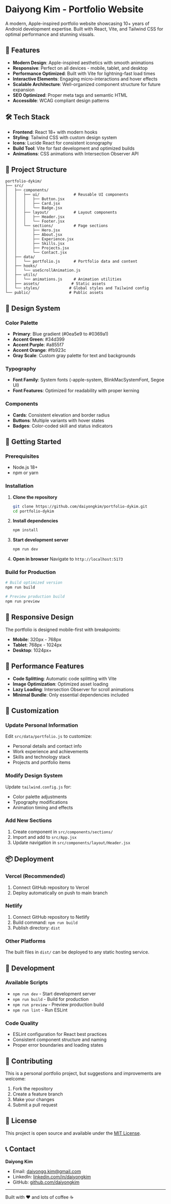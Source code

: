 # Daiyong Kim - Portfolio Website

A modern, Apple-inspired portfolio website showcasing 10+ years of Android development expertise. Built with React, Vite, and Tailwind CSS for optimal performance and stunning visuals.

## 🚀 Features

- **Modern Design**: Apple-inspired aesthetics with smooth animations
- **Responsive**: Perfect on all devices - mobile, tablet, and desktop
- **Performance Optimized**: Built with Vite for lightning-fast load times
- **Interactive Elements**: Engaging micro-interactions and hover effects
- **Scalable Architecture**: Well-organized component structure for future expansion
- **SEO Optimized**: Proper meta tags and semantic HTML
- **Accessible**: WCAG compliant design patterns

## 🛠 Tech Stack

- **Frontend**: React 18+ with modern hooks
- **Styling**: Tailwind CSS with custom design system
- **Icons**: Lucide React for consistent iconography
- **Build Tool**: Vite for fast development and optimized builds
- **Animations**: CSS animations with Intersection Observer API

## 📁 Project Structure

```
portfolio-dykim/
├── src/
│   ├── components/
│   │   ├── ui/               # Reusable UI components
│   │   │   ├── Button.jsx
│   │   │   ├── Card.jsx
│   │   │   └── Badge.jsx
│   │   ├── layout/           # Layout components
│   │   │   ├── Header.jsx
│   │   │   └── Footer.jsx
│   │   └── sections/         # Page sections
│   │       ├── Hero.jsx
│   │       ├── About.jsx
│   │       ├── Experience.jsx
│   │       ├── Skills.jsx
│   │       ├── Projects.jsx
│   │       └── Contact.jsx
│   ├── data/
│   │   └── portfolio.js      # Portfolio data and content
│   ├── hooks/
│   │   └── useScrollAnimation.js
│   ├── utils/
│   │   └── animations.js     # Animation utilities
│   ├── assets/              # Static assets
│   └── styles/             # Global styles and Tailwind config
└── public/                 # Public assets
```

## 🎨 Design System

### Color Palette
- **Primary**: Blue gradient (#0ea5e9 to #0369a1)
- **Accent Green**: #34d399
- **Accent Purple**: #a855f7
- **Accent Orange**: #fb923c
- **Gray Scale**: Custom gray palette for text and backgrounds

### Typography
- **Font Family**: System fonts (-apple-system, BlinkMacSystemFont, Segoe UI)
- **Font Features**: Optimized for readability with proper kerning

### Components
- **Cards**: Consistent elevation and border radius
- **Buttons**: Multiple variants with hover states
- **Badges**: Color-coded skill and status indicators

## 🚦 Getting Started

### Prerequisites
- Node.js 18+ 
- npm or yarn

### Installation

1. **Clone the repository**
   ```bash
   git clone https://github.com/daiyongkim/portfolio-dykim.git
   cd portfolio-dykim
   ```

2. **Install dependencies**
   ```bash
   npm install
   ```

3. **Start development server**
   ```bash
   npm run dev
   ```

4. **Open in browser**
   Navigate to `http://localhost:5173`

### Build for Production

```bash
# Build optimized version
npm run build

# Preview production build
npm run preview
```

## 📱 Responsive Design

The portfolio is designed mobile-first with breakpoints:
- **Mobile**: 320px - 768px
- **Tablet**: 768px - 1024px  
- **Desktop**: 1024px+

## 🎯 Performance Features

- **Code Splitting**: Automatic code splitting with Vite
- **Image Optimization**: Optimized asset loading
- **Lazy Loading**: Intersection Observer for scroll animations
- **Minimal Bundle**: Only essential dependencies included

## 🔧 Customization

### Update Personal Information
Edit `src/data/portfolio.js` to customize:
- Personal details and contact info
- Work experience and achievements
- Skills and technology stack
- Projects and portfolio items

### Modify Design System
Update `tailwind.config.js` for:
- Color palette adjustments
- Typography modifications
- Animation timing and effects

### Add New Sections
1. Create component in `src/components/sections/`
2. Import and add to `src/App.jsx`
3. Update navigation in `src/components/layout/Header.jsx`

## 📦 Deployment

### Vercel (Recommended)
1. Connect GitHub repository to Vercel
2. Deploy automatically on push to main branch

### Netlify
1. Connect GitHub repository to Netlify
2. Build command: `npm run build`
3. Publish directory: `dist`

### Other Platforms
The built files in `dist/` can be deployed to any static hosting service.

## 🧪 Development

### Available Scripts
- `npm run dev` - Start development server
- `npm run build` - Build for production
- `npm run preview` - Preview production build
- `npm run lint` - Run ESLint

### Code Quality
- ESLint configuration for React best practices
- Consistent component structure and naming
- Proper error boundaries and loading states

## 🤝 Contributing

This is a personal portfolio project, but suggestions and improvements are welcome:

1. Fork the repository
2. Create a feature branch
3. Make your changes
4. Submit a pull request

## 📄 License

This project is open source and available under the [MIT License](LICENSE).

## 📞 Contact

**Daiyong Kim**
- Email: daiyongg.kim@gmail.com
- LinkedIn: [linkedin.com/in/daiyongkim](https://linkedin.com/in/kim-daiyong/)
- GitHub: [github.com/daiyongkim](https://github.com/daiyongg-kim)

---

Built with ❤️ and lots of coffee ☕
